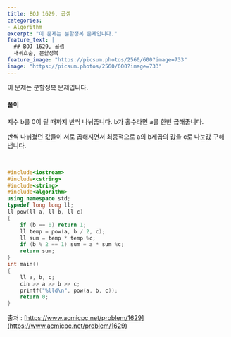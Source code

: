 ```yaml
---
title: BOJ 1629, 곱셈
categories:
- Algorithm
excerpt: "이 문제는 분할정복 문제입니다."
feature_text: |
  ## BOJ 1629, 곱셈
  재귀호출, 분할정복
feature_image: "https://picsum.photos/2560/600?image=733"
image: "https://picsum.photos/2560/600?image=733"
---
```


이 문제는 분할정복 문제입니다.

<h4>풀이</h4> 
 지수 b를 0이 될 때까지 반씩 나눠줍니다. b가 홀수라면 a를 한번 곱해줍니다.

반씩 나눠졌던 값들이 서로 곱해지면서 최종적으로 a의 b제곱의 값을 c로 나눈값 구해냅니다.

​


```c++
#include<iostream>
#include<cstring>
#include<string>
#include<algorithm>
using namespace std;
typedef long long ll;
ll pow(ll a, ll b, ll c)
{
	if (b == 0) return 1;
	ll temp = pow(a, b / 2, c);
	ll sum = temp * temp %c;
	if (b % 2 == 1) sum = a * sum %c;
	return sum;
}
int main()
{
	ll a, b, c;
	cin >> a >> b >> c;
	printf("%lld\n", pow(a, b, c));
	return 0;
}
```

출처 : [https://www.acmicpc.net/problem/1629](https://www.acmicpc.net/problem/1629)